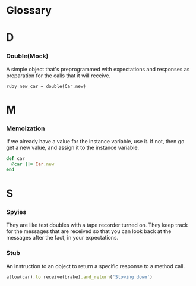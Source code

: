 # Glossary

# D

### Double(Mock)
A simple object that's preprogrammed with expectations and responses as preparation for the calls that it will receive.
 
```
ruby new_car = double(Car.new)
```

# M

### Memoization
If we already have a value for the instance variable, use it. If not, then go get a new value, and assign it to the instance variable.
  
```ruby
def car
  @car ||= Car.new
end
```

# S

### Spyies 
They are like test doubles with a tape recorder turned on. They keep track for the messages that are received so that you can look back at the messages after the fact, in your expectations.

### Stub
An instruction to an object to return a specific response to a method call.

```ruby
allow(car).to receive(brake).and_return('Slowing down')

```
